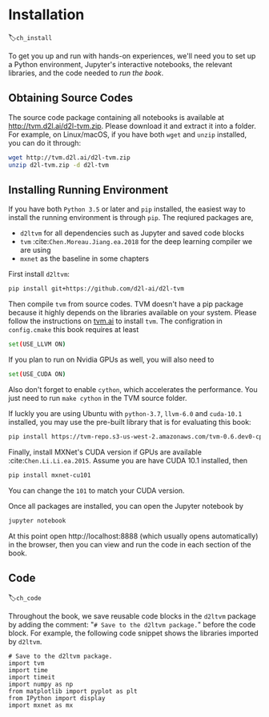 # Installation
:label:`ch_install`


To get you up and run with hands-on experiences, we'll need you to set up a Python environment, Jupyter's interactive notebooks, the relevant libraries, and the code needed to *run the book*.

## Obtaining Source Codes

The source code package containing all notebooks is available at
http://tvm.d2l.ai/d2l-tvm.zip.
Please download it and extract it into a
folder. For example, on Linux/macOS, if you have both `wget` and `unzip`
installed, you can do it through:

```bash
wget http://tvm.d2l.ai/d2l-tvm.zip
unzip d2l-tvm.zip -d d2l-tvm
```


## Installing Running Environment

If you have both `Python 3.5` or later and `pip` installed, the easiest way to
install the running environment is through `pip`. The reqiured packages are,
- `d2ltvm` for all dependencies such as Jupyter and saved code blocks
- `tvm` :cite:`Chen.Moreau.Jiang.ea.2018` for the deep learning compiler we are using
- `mxnet` as the baseline in some chapters

First install `d2ltvm`:

```bash
pip install git+https://github.com/d2l-ai/d2l-tvm
```


Then compile `tvm` from source codes. TVM doesn't have a pip package because it
highly depends on the libraries available on your system. Please follow the
instructions  on
[tvm.ai](https://docs.tvm.ai/install/from_source.html) to install `tvm`. The configration in `config.cmake` this
book requires at least

```bash
set(USE_LLVM ON)
```

If you plan to run on Nvidia GPUs as well, you will also need to

```bash
set(USE_CUDA ON)
```

Also
don't forget to enable `cython`, which accelerates the performance. You just
need to run `make cython` in the TVM source folder.

If luckly you are using Ubuntu with `python-3.7`, `llvm-6.0` and `cuda-10.1` installed, you
may use the pre-built library that is for evaluating this book:

```bash
pip install https://tvm-repo.s3-us-west-2.amazonaws.com/tvm-0.6.dev0-cp37-cp37m-linux_x86_64.whl
```


Finally, install MXNet's CUDA version if GPUs are available :cite:`Chen.Li.Li.ea.2015`. Assume you are have
CUDA 10.1 installed, then

```bash
pip install mxnet-cu101
```


You can change the `101` to match your CUDA version.

Once all packages are installed, you can open the Jupyter notebook by

```bash
jupyter notebook
```


At this point open http://localhost:8888 (which usually opens automatically) in the browser, then you can view and run the code in each section of the book.


## Code
:label:`ch_code`

Throughout the book, we save reusable code blocks in the `d2ltvm` package by adding the comment: "`# Save to the
d2ltvm package.`" before the code block. For example, the following code snippet shows the 
libraries imported by `d2ltvm`.

```{.python .input  n=1}
# Save to the d2ltvm package.
import tvm
import time
import timeit
import numpy as np
from matplotlib import pyplot as plt
from IPython import display
import mxnet as mx
```
